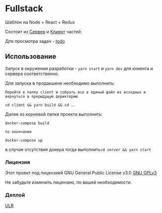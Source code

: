 # Fullstack

Шаблон на Node + React + Redux

Состоит из [Сервер](./server/api.md) и [Клиент](./client/client.md) частей.

Для просмотра задач - [todo](./todo.md)

## Использование

Запуск в окружении разработки - `yarn start` и `yarn dev` для клиента и сервера соответственно.

Для запуска в продакшене необходимо выполнить:

```
Перейти в папку client и собрать все в единый файл из исходных и вернуться в прерыдущую дерикторию

cd client && yarn build && cd ..
```

Далее из корневой папки проекта выполнить:

```
docker-compose build

по окончании

docker-compose up
```

в случае отсутствия докера тогда выполнить`cd server && yarn start`

### Лицензия

Этот проект под лицензией GNU General Public License v3.0 [GNU GPLv3](./license.md)

Не забудьте изменить лицензию, по вашей необходимости.

### Деплой

[ULR](http://node-env.eba-h2rsrmam.eu-central-1.elasticbeanstalk.com/)